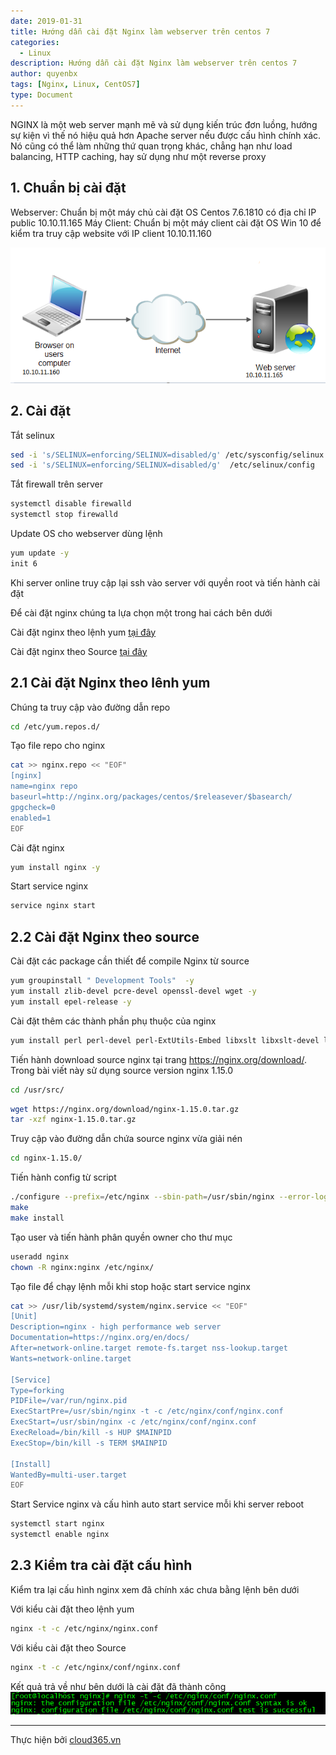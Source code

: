 ```yaml
---
date: 2019-01-31
title: Hướng dẫn cài đặt Nginx làm webserver trên centos 7
categories:
  - Linux
description: Hướng dẫn cài đặt Nginx làm webserver trên centos 7
author: quyenbx
tags: [Nginx, Linux, CentOS7]
type: Document
---
```


NGINX là một web server mạnh mẽ và sử dụng kiến trúc đơn luồng, hướng sự kiện vì thế nó hiệu quả hơn Apache server nếu được cấu hình chính xác. Nó cũng có thể làm những thứ quan trọng khác, chẳng hạn như load balancing, HTTP caching, hay sử dụng như một reverse proxy

## 1. Chuẩn bị cài đặt
Webserver: Chuẩn bị một máy chủ cài đặt OS Centos 7.6.1810 có địa chỉ IP public 10.10.11.165
Máy Client: Chuẩn bị một máy client cài đặt OS Win 10 để kiểm tra truy cập website với IP client 10.10.11.160

![](/images/img-nginx/mohinh.png)

## 2. Cài đặt
Tắt selinux
```sh
sed -i 's/SELINUX=enforcing/SELINUX=disabled/g' /etc/sysconfig/selinux
sed -i 's/SELINUX=enforcing/SELINUX=disabled/g'  /etc/selinux/config
```

Tắt firewall trên server
```sh
systemctl disable firewalld
systemctl stop firewalld
```

Update OS cho webserver dùng lệnh
```sh
yum update -y
init 6
```

Khi server online truy cập lại ssh vào server với quyền root và tiến hành cài đặt

Để cài đặt nginx chúng ta lựa chọn một trong hai cách bên dưới

Cài đặt nginx theo lệnh yum [tại đây](#yum)

Cài đặt nginx theo Source [tại đây](#source)

<a name="yum"></a>
## 2.1 Cài đặt Nginx theo lênh yum
Chúng ta truy cập vào đường dẫn repo
```sh
cd /etc/yum.repos.d/
```

Tạo file repo cho nginx
```sh
cat >> nginx.repo << "EOF"
[nginx]
name=nginx repo
baseurl=http://nginx.org/packages/centos/$releasever/$basearch/
gpgcheck=0
enabled=1
EOF
```

Cài đặt nginx
```sh
yum install nginx -y
```

Start service nginx
```sh
service nginx start
```

<a name="source"></a>
## 2.2 Cài đặt Nginx theo source 
Cài đặt các package cần thiết để compile Nginx từ source
```sh
yum groupinstall " Development Tools"  -y
yum install zlib-devel pcre-devel openssl-devel wget -y
yum install epel-release -y
```

Cài đặt thêm các thành phần phụ thuộc của nginx
```sh
yum install perl perl-devel perl-ExtUtils-Embed libxslt libxslt-devel libxml2 libxml2-devel gd gd-devel GeoIP GeoIP-devel -y
```

Tiến hành download source nginx tại trang https://nginx.org/download/. Trong bài viết này sử dụng source version nginx 1.15.0
```sh
cd /usr/src/
```

```sh
wget https://nginx.org/download/nginx-1.15.0.tar.gz
tar -xzf nginx-1.15.0.tar.gz
```

Truy cập vào đường dẫn chứa source nginx vừa giải nén
```sh
cd nginx-1.15.0/
```

Tiến hành config từ script
```sh
./configure --prefix=/etc/nginx --sbin-path=/usr/sbin/nginx --error-log-path=/var/log/nginx/error.log --pid-path=/var/run/nginx.pid --lock-path=/var/run/nginx.lock --user=nginx --group=nginx
make
make install
```

Tạo user và tiến hành phân quyền owner cho thư mục
```sh
useradd nginx
chown -R nginx:nginx /etc/nginx/
```

Tạo file để chạy lệnh mỗi khi stop hoặc start service nginx
```sh
cat >> /usr/lib/systemd/system/nginx.service << "EOF"
[Unit]
Description=nginx - high performance web server
Documentation=https://nginx.org/en/docs/
After=network-online.target remote-fs.target nss-lookup.target
Wants=network-online.target

[Service]
Type=forking
PIDFile=/var/run/nginx.pid
ExecStartPre=/usr/sbin/nginx -t -c /etc/nginx/conf/nginx.conf
ExecStart=/usr/sbin/nginx -c /etc/nginx/conf/nginx.conf
ExecReload=/bin/kill -s HUP $MAINPID
ExecStop=/bin/kill -s TERM $MAINPID

[Install]
WantedBy=multi-user.target
EOF
```

Start Service nginx và cấu hình auto start service mỗi khi server reboot
```sh
systemctl start nginx
systemctl enable nginx
```

## 2.3 Kiểm tra cài đặt cấu hình 
Kiểm tra lại cấu hình nginx xem đã chính xác chưa bằng lệnh bên dưới 

Với kiểu cài đặt theo lệnh yum
```sh
nginx -t -c /etc/nginx/nginx.conf 
```

Với kiều cài đặt theo Source
```sh
nginx -t -c /etc/nginx/conf/nginx.conf
```

Kết quả trả về như bên dưới là cài đặt đã thành công
![](/images/img-nginx/kiemtra.png)

---
Thực hiện bởi <a href="https://cloud365.vn/" target="_blank">cloud365.vn</a>

